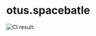# otus.spacebatle

![CI result:](https://github.com/fandriyaninkov/otus.spacebattle/actions/workflows/dotnet.yml/badge.svg)
